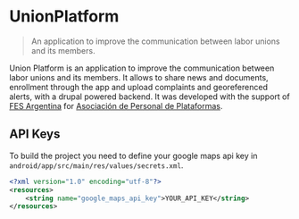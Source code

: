 # UnionPlatform

> An application to improve the communication between labor unions and its members.

Union Platform is an application to improve the communication between labor
unions and its members. It allows to share news and documents, enrollment
through the app and upload complaints and georeferenced alerts, with a drupal
powered backend.  It was developed with the support of [FES Argentina][0] for
[Asociación de Personal de Plataformas][1].

## API Keys

To build the project you need to define your google maps api key in
`android/app/src/main/res/values/secrets.xml`.

```xml
<?xml version="1.0" encoding="utf-8"?>
<resources>
    <string name="google_maps_api_key">YOUR_API_KEY</string>
</resources>
```

[0]: https://www.fes-argentina.org
[1]: https://twitter.com/AppSindical
